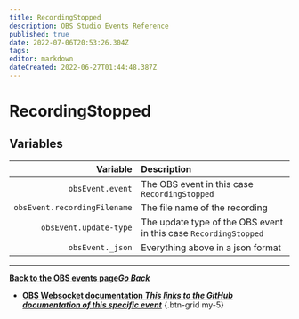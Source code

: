 ```yaml
---
title: RecordingStopped
description: OBS Studio Events Reference
published: true
date: 2022-07-06T20:53:26.304Z
tags:
editor: markdown
dateCreated: 2022-06-27T01:44:48.387Z
---
```


# RecordingStopped

## Variables

| Variable | Description |
|---------:|:------------|
| `obsEvent.event` | The OBS event in this case `RecordingStopped`
| `obsEvent.recordingFilename` | The file name of the recording |
| `obsEvent.update-type` | The update type of the OBS event in this case `RecordingStopped`
| `obsEvent._json` | Everything above in a json format

---

 [<i class="mdi mdi-chevron-left"></i>**Back to the OBS events page*Go Back***](/en/Broadcasters/OBS/Events)
- [<i class="mdi mdi-github"></i> **OBS Websocket documentation *This links to the GitHub documentation of this specific event***](https://github.com/obsproject/obs-websocket/blob/4.x-current/docs/generated/protocol.md#recordingstopped)
{.btn-grid my-5}
